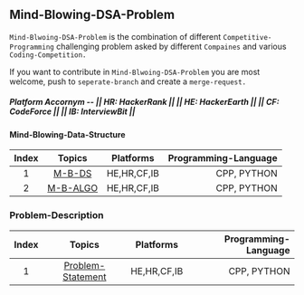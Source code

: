 ## Mind-Blowing-DSA-Problem

`Mind-Blwoing-DSA-Problem` is the combination of different `Competitive-Programming` challenging
problem asked by different `Compaines` and various `Coding-Competition.`

If you want to contribute in `Mind-Blwoing-DSA-Problem` you are most welcome, push to `seperate-branch` and create a `merge-request.`

##### Platform Accornym -- || HR: HackerRank || || HE: HackerEarth || || CF: CodeForce || || IB: InterviewBit ||

#### Mind-Blowing-Data-Structure
| Index | Topics       | Platforms           |  Programming-Language |
|:---:|:-------------:|:-------------:|-------------:|
| 1 | [M-B-DS](../DS-Problem) | HE,HR,CF,IB | CPP, PYTHON |
| 2 | [M-B-ALGO](../Algo-Problem) | HE,HR,CF,IB | CPP, PYTHON |


### Problem-Description

| Index | Topics       | Platforms           |  Programming-Language |
|:---:|:-------------:|:-------------:|-------------:|
| 1 | [Problem-Statement](Linked-List) | HE,HR,CF,IB | CPP, PYTHON |
